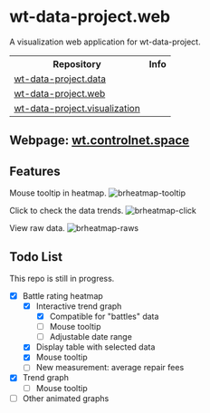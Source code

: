 # wt-data-project.web
A visualization web application for wt-data-project.

<table>
    <tr>
        <th>Repository</th>
        <th>Info</th>
    </tr>
    <tr>
        <td><a href="https://github.com/ControlNet/wt-data-project.data">wt-data-project.data</a></td>
        <td>
            <img src="https://img.shields.io/github/forks/ControlNet/wt-data-project.data?style=flat-square" alt="">
            <img src="https://img.shields.io/github/stars/ControlNet/wt-data-project.data?style=flat-square" alt="">
            <img src="https://img.shields.io/github/last-commit/ControlNet/wt-data-project.data/master?style=flat-square" alt="">
        </td>
    </tr>
    <tr>
        <td><a href="https://github.com/ControlNet/wt-data-project.web">wt-data-project.web</a></td>
        <td>
            <img src="https://img.shields.io/github/forks/ControlNet/wt-data-project.web?style=flat-square" alt="">
            <img src="https://img.shields.io/github/stars/ControlNet/wt-data-project.web?style=flat-square" alt="">
            <img src="https://img.shields.io/github/last-commit/ControlNet/wt-data-project.web?style=flat-square" alt="">
            <img src="https://img.shields.io/github/workflow/status/ControlNet/wt-data-project.web/build?style=flat-square" alt="">
            <img src="https://img.shields.io/website?style=flat-square&up_message=online&url=https%3A%2F%2Fwt.controlnet.space" alt="">
        </td>
    </tr>
    <tr>
        <td><a href="https://github.com/ControlNet/wt-data-project.visualization">wt-data-project.visualization</a></td>
        <td>
            <img src="https://img.shields.io/github/forks/ControlNet/wt-data-project.visualization?style=flat-square" alt="">
            <img src="https://img.shields.io/github/stars/ControlNet/wt-data-project.visualization?style=flat-square" alt="">
            <img src="https://img.shields.io/github/last-commit/ControlNet/wt-data-project.visualization/master?style=flat-square" alt="">
        </td>
    </tr>
</table>

## Webpage: [wt.controlnet.space](https://wt.controlnet.space)

## Features

Mouse tooltip in heatmap.
![brheatmap-tooltip](https://github.com/ControlNet/wt-data-project.web/blob/main/img/brheatmap-tooltip.gif)

Click to check the data trends.
![brheatmap-click](https://github.com/ControlNet/wt-data-project.web/blob/main/img/brheatmap-click.gif)

View raw data.
![brheatmap-raws](https://github.com/ControlNet/wt-data-project.web/blob/main/img/brheatmap-raws.gif)

## Todo List
<div id="todo-list-section">
This repo is still in progress.

 - [x] Battle rating heatmap 
    - [x] Interactive trend graph
        - [x] Compatible for "battles" data
        - [ ] Mouse tooltip
        - [ ] Adjustable date range
    - [x] Display table with selected data  
    - [x] Mouse tooltip
    - [ ] New measurement: average repair fees
 - [x] Trend graph
    - [ ] Mouse tooltip
 - [ ] Other animated graphs
</div>